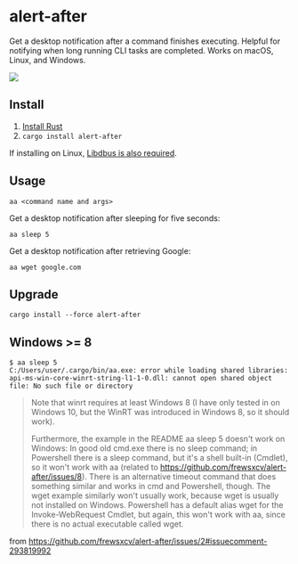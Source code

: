 # alert-after

Get a desktop notification after a command finishes executing. Helpful for notifying when long running CLI tasks are completed. Works on macOS, Linux, and Windows.

![](http://i.imgur.com/XCTUJfT.gif)

## Install

1. [Install Rust](https://rustup.rs/)
2. `cargo install alert-after`

If installing on Linux, [Libdbus is also required](https://github.com/diwic/dbus-rs#requirements).

## Usage

```
aa <command name and args>
```

Get a desktop notification after sleeping for five seconds:

```
aa sleep 5
```

Get a desktop notification after retrieving Google:

```
aa wget google.com
```

## Upgrade

```
cargo install --force alert-after
```

## Windows >= 8

```shell
$ aa sleep 5
C:/Users/user/.cargo/bin/aa.exe: error while loading shared libraries: api-ms-win-core-winrt-string-l1-1-0.dll: cannot open shared object file: No such file or directory
```

>Note that winrt requires at least Windows 8 (I have only tested in on Windows 10, but the WinRT was introduced in Windows 8, so it should work).
>
>Furthermore, the example in the README aa sleep 5 doesn't work on Windows: In good old cmd.exe there is no sleep command; in Powershell there is a sleep command, but it's a shell built-in (Cmdlet), so it won't work with aa (related to https://github.com/frewsxcv/alert-after/issues/8). There is an alternative timeout command that does something similar and works in cmd and Powershell, though. The wget example similarly won't usually work, because wget is usually not installed on Windows. Powershell has a default alias wget for the Invoke-WebRequest Cmdlet, but again, this won't work with aa, since there is no actual executable called wget.

from https://github.com/frewsxcv/alert-after/issues/2#issuecomment-293819992
